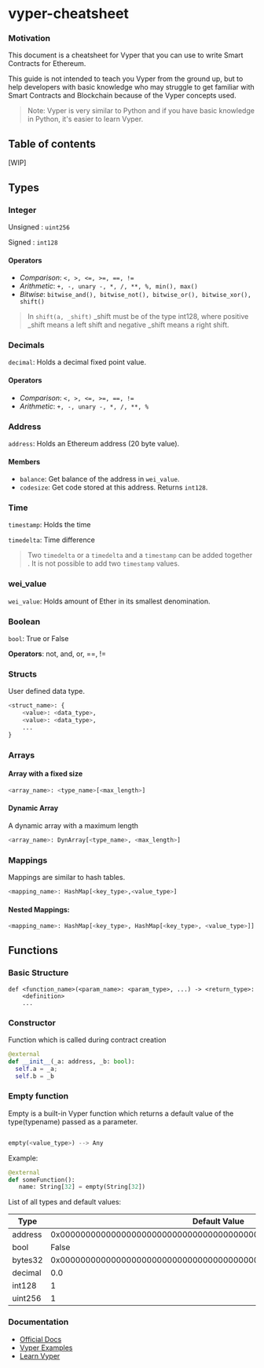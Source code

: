 
# vyper-cheatsheet

### Motivation
This document is a cheatsheet for Vyper that you can use to write Smart Contracts for Ethereum.

This guide is not intended to teach you Vyper from the ground up, but to help developers with basic knowledge who may struggle to get familiar with Smart Contracts and Blockchain because of the Vyper concepts used.

> Note: Vyper is very similar to Python and if you have basic knowledge in Python, it's easier to learn Vyper.

## Table of contents

[WIP]

## Types

### Integer

Unsigned : `uint256`

Signed : `int128`

#### Operators 

- *Comparison*: `<, >, <=, >=, ==, !=`
- *Arithmetic*: `+, -, unary -, *, /, **, %, min(), max()`
- *Bitwise*: `bitwise_and(), bitwise_not(), bitwise_or(), bitwise_xor(), shift()`

> In `shift(a, _shift)` _shift must be of the type int128, where positive _shift means a left shift and negative _shift means a right shift.


### Decimals

`decimal`: Holds a decimal fixed point value.

#### Operators 

- *Comparison*: `<, >, <=, >=, ==, !=`
- *Arithmetic*: `+, -, unary -, *, /, **, %`


### Address

`address`: Holds an Ethereum address (20 byte value).

#### Members

- `balance`: Get balance of the address in `wei_value`.
- `codesize`: Get code stored at this address. Returns `int128`.


### Time

`timestamp`: Holds the time

`timedelta`: Time difference

> Two `timedelta` or a `timedelta` and a `timestamp` can be added together . It is not possible to add two `timestamp` values.

### wei_value

`wei_value`: Holds amount of Ether in its smallest denomination.

### Boolean

`bool`: True or False

**Operators**: not, and, or, ==, !=


### Structs

User defined data type.

```python
<struct_name>: {
    <value>: <data_type>,
    <value>: <data_type>,
    ...
}
```
### Arrays
#### Array with a fixed size 
```python
<array_name>: <type_name>[<max_length>]
```

#### Dynamic Array
A dynamic array with a maximum length
```python
<array_name>: DynArray[<type_name>, <max_length>]
```

### Mappings
Mappings are similar to hash tables.

```python
<mapping_name>: HashMap[<key_type>,<value_type>]
```
#### Nested Mappings:
```python
<mapping_name>: HashMap[<key_type>, HashMap[<key_type>, <value_type>]]

```

## Functions

### Basic Structure 

```
def <function_name>(<param_name>: <param_type>, ...) -> <return_type>:
    <definition>
    ...
```

### Constructor

Function which is called during contract creation

```python
@external
def __init__(_a: address, _b: bool):
  self.a = _a;
  self.b = _b
```

### Empty function
Empty is a built-in Vyper function which returns a default value of the type(typename) passed as a parameter.
```python

empty(<value_type>) --> Any
```
Example:
```python
@external
def someFunction():
   name: String[32] = empty(String[32])
```
List of all types and default values:

  Type          | Default Value 
  ------------- | -------------   
  address       | 0x0000000000000000000000000000000000000000 
  bool          | False  
  bytes32       | 0x0000000000000000000000000000000000000000000000000000000000000000
  decimal       | 0.0
  int128        | 1
  uint256       | 1

### Documentation
- [Official Docs](https://vyper.readthedocs.io/en/stable/)
- [Vyper Examples](https://www.vyperexamples.com/)
- [Learn Vyper](https://learn.vyperlang.org/#/)